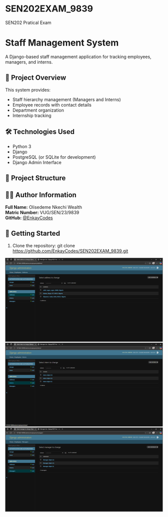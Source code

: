 # SEN202EXAM_9839
SEN202 Pratical Exam

# Staff Management System

A Django-based staff management application for tracking employees, managers, and interns.

## 📌 Project Overview

This system provides:
- Staff hierarchy management (Managers and Interns)
- Employee records with contact details
- Department organization
- Internship tracking

## 🛠 Technologies Used

- Python 3
- Django
- PostgreSQL (or SQLite for development)
- Django Admin Interface

## 📂 Project Structure


## 👨‍💻 Author Information

**Full Name:** Olisedeme Nkechi Wealth  
**Matric Number:** VUG/SEN/23/9839  
**GitHub:** [@EnkayCodes](https://github.com/EnkayCodes)

## 🚀 Getting Started

1. Clone the repository:
   git clone https://github.com/EnkayCodes/SEN202EXAM_9839.git


![View1 displaying the Address models](view1.png)
![View2 displaying the Interns models](view2.png)
![View1 displaying the Managers models](view3.png)
